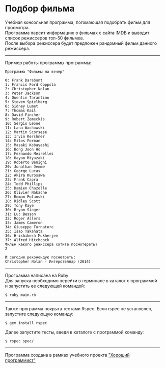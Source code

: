 Подбор фильма
======

Учебная консольная программа, погомающая подобрать фильм для просмотра.  
Программа парсит информацию о фильмах с сайта IMDB и выводит список режиссеров топ-50 фильмов.  
После выбора режиссера будет предложен рандомный фильм данного режиссера.  
___

Пример работы программы программы:
```
Программа "Фильмы на вечер"

0: Frank Darabont
1: Francis Ford Coppola
2: Christopher Nolan
3: Peter Jackson
4: Quentin Tarantino
5: Steven Spielberg
6: Sidney Lumet
7: Thomas Kail
8: David Fincher
9: Robert Zemeckis
10: Sergio Leone
11: Lana Wachowski
12: Martin Scorsese
13: Irvin Kershner
14: Milos Forman
15: Masaki Kobayashi
16: Bong Joon Ho
17: Fernando Meirelles
18: Hayao Miyazaki
19: Roberto Benigni
20: Jonathan Demme
21: George Lucas
22: Akira Kurosawa
23: Frank Capra
24: Todd Phillips
25: Damien Chazelle
26: Olivier Nakache
27: Roman Polanski
28: Ridley Scott
29: Tony Kaye
30: Bryan Singer
31: Luc Besson
32: Roger Allers
33: James Cameron
34: Giuseppe Tornatore
35: Isao Takahata
36: Hrishikesh Mukherjee
37: Alfred Hitchcock
Фильм какого режиссера хотите посмотереть?
2

И сегодня рекомендую посмотреть:
Christopher Nolan - Интерстеллар (2014)
```
___

Программа написана на Ruby  
Для запуска необходимо перейти в терминале в каталог с программой и запустить ее следующей командой:
```
$ ruby main.rb
```
___

Также программа покрыта тестами Rspec.
Если rspec не установлен, запустите следующую команду:
```
$ gem install rspec
```
Далее запустите тесты, введя в каталоге с программой команду:
```
$ rspec spec/
```
___

Программа создана в рамках учебного проекта ["Хороший программист"](https://goodprogrammer.ru) 
